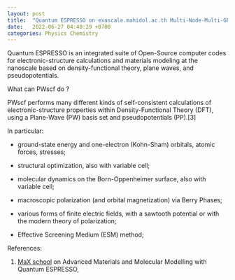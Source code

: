 ```yaml
---
layout: post
title:  "Quantum ESPRESSO on exascale.mahidol.ac.th Multi-Node-Multi-GPUs MNMG Testing"
date:   2022-06-27 04:40:29 +0700
categories: Physics Chemistry 
---
```

Quantum ESPRESSO is an integrated suite of Open-Source computer codes for electronic-structure calculations and materials modeling at the nanoscale based on density-functional theory, plane waves, and pseudopotentials.



What can PWscf do ?

PWscf performs many different kinds of self-consistent calculations of electronic-structure properties within Density-Functional Theory (DFT), using a Plane-Wave (PW) basis set and pseudopotentials (PP).[3]

In particular:

+ ground-state energy and one-electron (Kohn-Sham) orbitals, atomic forces, stresses;

+ structural optimization, also with variable cell;

+ molecular dynamics on the Born-Oppenheimer surface, also with variable cell;

+ macroscopic polarization (and orbital magnetization) via Berry Phases;

+ various forms of finite electric fields, with a sawtooth potential or with the modern theory of polarization; 

+ Effective Screening Medium (ESM) method;

References:
1. [MaX school][Max school] on Advanced Materials and Molecular Modelling with Quantum ESPRESSO, 

[Max school]: http://www.max-centre.eu/news-events/max-school-advanced-materials-and-molecular-modelling-quantum-espresso